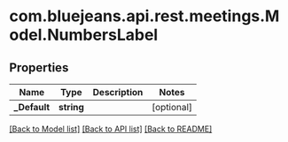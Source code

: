 # com.bluejeans.api.rest.meetings.Model.NumbersLabel
## Properties

Name | Type | Description | Notes
------------ | ------------- | ------------- | -------------
**_Default** | **string** |  | [optional] 

[[Back to Model list]](../README.md#documentation-for-models) [[Back to API list]](../README.md#documentation-for-api-endpoints) [[Back to README]](../README.md)

